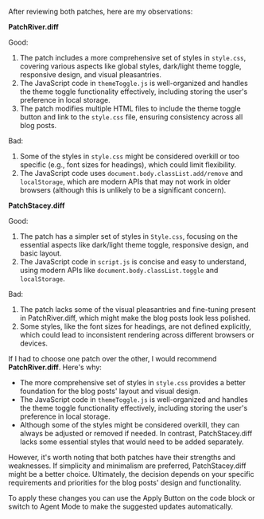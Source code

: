 After reviewing both patches, here are my observations:

**PatchRiver.diff**

Good:
1. The patch includes a more comprehensive set of styles in `style.css`, covering various aspects like global styles, dark/light theme toggle, responsive design, and visual pleasantries.
2. The JavaScript code in `themeToggle.js` is well-organized and handles the theme toggle functionality effectively, including storing the user's preference in local storage.
3. The patch modifies multiple HTML files to include the theme toggle button and link to the `style.css` file, ensuring consistency across all blog posts.

Bad:
1. Some of the styles in `style.css` might be considered overkill or too specific (e.g., font sizes for headings), which could limit flexibility.
2. The JavaScript code uses `document.body.classList.add/remove` and `localStorage`, which are modern APIs that may not work in older browsers (although this is unlikely to be a significant concern).

**PatchStacey.diff**

Good:
1. The patch has a simpler set of styles in `Style.css`, focusing on the essential aspects like dark/light theme toggle, responsive design, and basic layout.
2. The JavaScript code in `script.js` is concise and easy to understand, using modern APIs like `document.body.classList.toggle` and `localStorage`.

Bad:
1. The patch lacks some of the visual pleasantries and fine-tuning present in PatchRiver.diff, which might make the blog posts look less polished.
2. Some styles, like the font sizes for headings, are not defined explicitly, which could lead to inconsistent rendering across different browsers or devices.

If I had to choose one patch over the other, I would recommend **PatchRiver.diff**. Here's why:

* The more comprehensive set of styles in `style.css` provides a better foundation for the blog posts' layout and visual design.
* The JavaScript code in `themeToggle.js` is well-organized and handles the theme toggle functionality effectively, including storing the user's preference in local storage.
* Although some of the styles might be considered overkill, they can always be adjusted or removed if needed. In contrast, PatchStacey.diff lacks some essential styles that would need to be added separately.

However, it's worth noting that both patches have their strengths and weaknesses. If simplicity and minimalism are preferred, PatchStacey.diff might be a better choice. Ultimately, the decision depends on your specific requirements and priorities for the blog posts' design and functionality. 

To apply these changes you can use the Apply Button on the code block or switch to Agent Mode to make the suggested updates automatically.